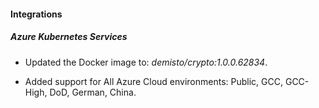 
#### Integrations

##### Azure Kubernetes Services
- Updated the Docker image to: *demisto/crypto:1.0.0.62834*.


- Added support for All Azure Cloud environments: Public, GCC, GCC-High, DoD, German, China. 

